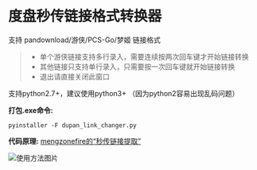 # 度盘秒传链接格式转换器
支持 pandownload/游侠/PCS-Go/梦姬 链接格式

> * 单个游侠链接支持多行录入，需要连续按两次回车键才开始链接转换
> * 其他链接只支持单行录入，只需要按一次回车键就开始链接转换
> * 退出请直接关闭此窗口

支持python2.7+，建议使用python3+ （因为python2容易出现乱码问题）

**打包.exe命令:**
```
pyinstaller -F dupan_link_changer.py
```

**代码原理:**
[mengzonefire的“秒传链接提取”](https://greasyfork.org/scripts/397324-%E7%A7%92%E4%BC%A0%E9%93%BE%E6%8E%A5%E6%8F%90%E5%8F%96/code/%E7%A7%92%E4%BC%A0%E9%93%BE%E6%8E%A5%E6%8F%90%E5%8F%96.user.js)

![使用方法图片](https://user-images.githubusercontent.com/4166753/80190851-7ad80980-8647-11ea-9987-68cec4002ed7.gif)
